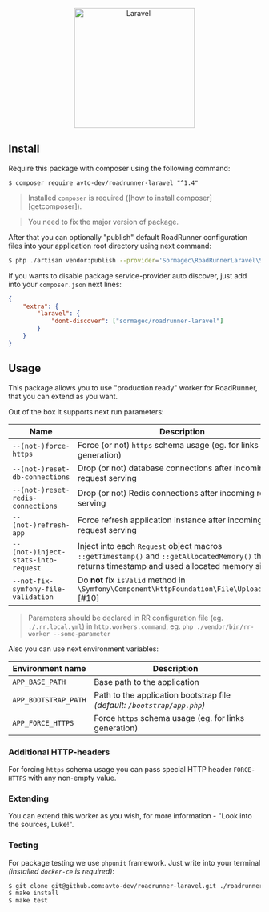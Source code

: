 <p align="center">
  <img src="https://laravel.com/assets/img/components/logo-laravel.svg" alt="Laravel" width="240" />
</p>

## Install

Require this package with composer using the following command:

```shell
$ composer require avto-dev/roadrunner-laravel "^1.4"
```

> Installed `composer` is required ([how to install composer][getcomposer]).

> You need to fix the major version of package.

After that you can optionally "publish" default RoadRunner configuration files into your application root directory using next command:

```bash
$ php ./artisan vendor:publish --provider='Sormagec\RoadRunnerLaravel\ServiceProvider' --tag=rr-config
```

If you wants to disable package service-provider auto discover, just add into your `composer.json` next lines:

```json
{
    "extra": {
        "laravel": {
            "dont-discover": ["sormagec/roadrunner-laravel"]
        }
    }
}
```

## Usage

This package allows you to use "production ready" worker for RoadRunner, that you can extend as you want.

Out of the box it supports next run parameters:

| Name                                | Description                                                                                                                                    |
| ----------------------------------- | ---------------------------------------------------------------------------------------------------------------------------------------------- |
| `--(not-)force-https`               | Force (or not) `https` schema usage (eg. for links generation)                                                                                 |
| `--(not-)reset-db-connections`      | Drop (or not) database connections after incoming request serving                                                                              |
| `--(not-)reset-redis-connections`   | Drop (or not) Redis connections after incoming request serving                                                                                 |
| `--(not-)refresh-app`               | Force refresh application instance after incoming request serving                                                                              |
| `--(not-)inject-stats-into-request` | Inject into each `Request` object macros `::getTimestamp()` and `::getAllocatedMemory()` that returns timestamp and used allocated memory size |
| `--not-fix-symfony-file-validation` | Do **not** fix `isValid` method in `\Symfony\Component\HttpFoundation\File\UploadedFile` [#10]                                                 |

> Parameters should be declared in RR configuration file (eg. `./.rr.local.yml`) in `http.workers.command`, eg. `php ./vendor/bin/rr-worker --some-parameter`

Also you can use next environment variables:

| Environment name     | Description                                                              |
| -------------------- | ------------------------------------------------------------------------ |
| `APP_BASE_PATH`      | Base path to the application                                             |
| `APP_BOOTSTRAP_PATH` | Path to the application bootstrap file _(default: `/bootstrap/app.php`)_ |
| `APP_FORCE_HTTPS`    | Force `https` schema usage (eg. for links generation)                    |

### Additional HTTP-headers

For forcing `https` schema usage you can pass special HTTP header `FORCE-HTTPS` with any non-empty value.

### Extending

You can extend this worker as you wish, for more information - "Look into the sources, Luke!".

### Testing

For package testing we use `phpunit` framework. Just write into your terminal _(installed `docker-ce` is required)_:

```bash
$ git clone git@github.com:avto-dev/roadrunner-laravel.git ./roadrunner-laravel && cd $_
$ make install
$ make test
```
